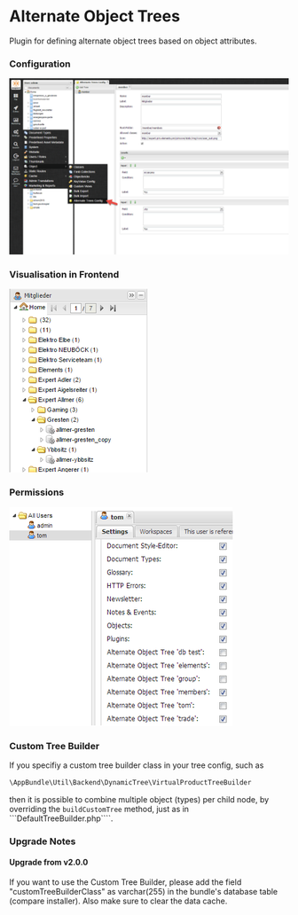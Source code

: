 # Alternate Object Trees
Plugin for defining alternate object trees based on object attributes. 
 
 
### Configuration
![Config](doc/img/config.png)

 
### Visualisation in Frontend
![visualisation](doc/img/visualisation.png) 

  
### Permissions
![permissions](doc/img/permissions.png)

### Custom Tree Builder
If you specifiy a custom tree builder class in your tree config, such as
```php
\AppBundle\Util\Backend\DynamicTree\VirtualProductTreeBuilder
```
then it is possible to combine multiple object (types) per child node, by overriding
the ``buildCustomTree`` method, just as in ```DefaultTreeBuilder.php````.

### Upgrade Notes

#### Upgrade from v2.0.0
If you want to use the Custom Tree Builder, please add
the field "customTreeBuilderClass" as varchar(255) in the bundle's database table (compare installer).
Also make sure to clear the data cache.